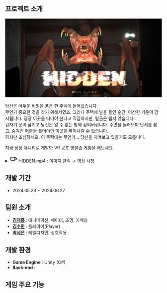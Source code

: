 ## 프로젝트 소개
<img src="https://github.com/CuteSeeun/Unity-VR-HorrorGame/blob/main/3_2.png" alt="커버 이미지" width="950" />  

당신은 어두운 비밀을 품은 한 주택에 들어섰습니다.  
무언가 중요한 것을 찾기 위해서였죠. 그러나 주택에 발을 들인 순간, 이상한 기운이 감지됩니다. 당장 이곳을 떠나야 한다고 직감하지만, 탈출은 쉽지 않습니다.  
갑자기 문이 잠기고 당신은 알 수 없는 방에 갇혀버립니다. 주변을 둘러보며 단서를 찾고, 숨겨진 퍼즐을 풀어야만 이곳을 빠져나갈 수 있습니다.  
하지만 조심하세요. 이 주택에는 무언가... 당신을 지켜보고 있을지도 모릅니다.  

지금 당장 유니티로 개발한 VR 공포 방탈출 게임을 해보세요

<details>
  <summary>
    <svg xmlns="http://www.w3.org/2000/svg" width="24" height="24" viewBox="0 0 24 24" fill="none" stroke="currentColor" stroke-width="2" stroke-linecap="round" stroke-linejoin="round">
  <rect x="3" y="7" width="13" height="10" rx="2" ry="2"></rect>
  <polygon points="16 7 22 11 22 13 16 17 16 7"></polygon>
</svg>
    HIDDEN.mp4  :  이미지 클릭 → 영상 시청
  </summary>
</details>  

## 개발 기간
- 2024.05.23 ~ 2024.06.27  

## 팀원 소개
- **[김재흠](https://github.com/nasri016)** : 애니메이션, 쉐이더, 조명, 카메라
- **[김수민](https://github.com/eneru7i)** : 플레이어(Player)
- **[최세은](https://github.com/CuteSeeun)** : 레벨디자인, 상호작용  

## 개발 환경
- **Game Engine** : Unity (C#)
- **Back-end** : 

## 게임 주요 기능

